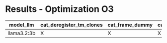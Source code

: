 # Results - Optimization O3

| model_llm   | cat_deregister_tm_clones | cat_frame_dummy | cat_main | cat_register_tm_clones | chmod_deregister_tm_clones | chmod_frame_dummy | chmod_main | chmod_register_tm_clones | sleep_deregister_tm_clones | sleep_frame_dummy | sleep_main | sleep_register_tm_clones |
| ----------- | ------------------------ | --------------- | -------- | ---------------------- | -------------------------- | ----------------- | ---------- | ------------------------ | -------------------------- | ----------------- | ---------- | ------------------------ |
| llama3.2:3b | X                        | X               | X        | X                      | X                          | X                 | X          | X                        | binary-ninja - 96.0        | X                 | X          | X                        |
